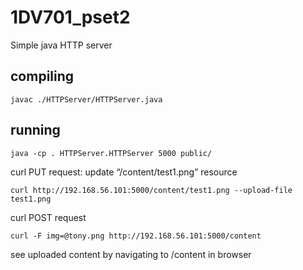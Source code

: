 # 1DV701_pset2
Simple java HTTP server

## compiling
```
javac ./HTTPServer/HTTPServer.java
```

## running
```
java -cp . HTTPServer.HTTPServer 5000 public/
```

curl PUT request: update “/content/test1.png” resource
```
curl http://192.168.56.101:5000/content/test1.png --upload-file test1.png
```

curl POST request
```
curl -F img=@tony.png http://192.168.56.101:5000/content
```

see uploaded content by navigating to /content in browser

